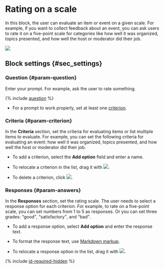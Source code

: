 # Rating on a scale

In this block, the user can evaluate an item or event on a given scale. For example, if you want to collect feedback about an event, you can ask users to rate it on a five-point scale for categories like how well it was organized, topics presented, and how well the host or moderator did their job.

![](../../_assets/forms/tutorial-rating.gif)


## Block settings {#sec_settings}

### Question {#param-question}

Enter your prompt. For example, ask the user to rate something.

{% include [question](../../_includes/forms/question.md) %}

- For a prompt to work properly, set at least one [criterion](#param-criterion).

### Criteria {#param-criterion}

In the **Criteria** section, set the criteria for evaluating items or list multiple items to evaluate. For example, you can set the following criteria for evaluating an event: how well it was organized, topics presented, and how well the host or moderator did their job.

- To add a criterion, select the **Add option** field and enter a name.

- To relocate a criterion in the list, drag it with ![](../../_assets/forms/drag-answer.png).

- To delete a criterion, click ![](../../_assets/forms/remove.png).

### Responses {#param-answers}

In the **Responses** section, set the rating scale. The user needs to select a response option for each criterion. For example, to rate on a five-point scale, you can set numbers from 1 to 5 as responses. Or you can set three grades: <q>good</q>, <q>satisfactory</q>, and <q>bad</q>.

- To add a response option, select **Add option** and enter the response text.

- To format the response text, use [Markdown markup](../appearance.md#section_pzm_m1j_j3b).

- To relocate a response option in the list, drag it with ![](../../_assets/forms/drag-answer.png).

{% include [id-required-hidden](../../_includes/forms/id-required-hidden.md) %}

